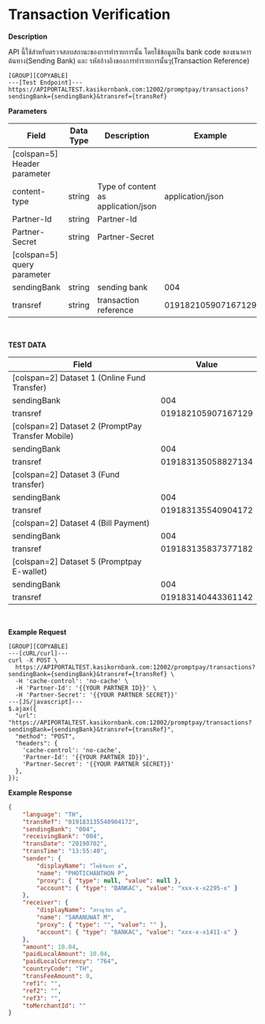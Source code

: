 # Transaction Verification

**Description**

API นี้ใช้สำหรับตรวจสอบสถานะของการทำรายการนั้น โดยใช้ข้อมูลเป็น bank code ของธนาคารต้นทาง(Sending Bank) และ รหัสอ้างอิงของการทำรายการนั้นๆ(Transaction Reference)

```
[GROUP][COPYABLE]
---[Test Endpoint]---
https://APIPORTALTEST.kasikornbank.com:12002/promptpay/transactions?sendingBank={sendingBank}&transref={transRef}
```

**Parameters**

| Field                        | Data Type | Description                         | Example            | Mandatory |
| ---------------------------- | --------- | ----------------------------------- | ------------------ | :-------: |
| [colspan=5] Header parameter |
| content-type                 | string    | Type of content as application/json | application/json   |     Y     |
| Partner-Id                   | string    | Partner-Id                          |                    |     Y     |
| Partner-Secret               | string    | Partner-Secret                      |                    |     Y     |
| [colspan=5] query parameter  |
| sendingBank                  | string    | sending bank                        | 004                |     Y     |
| transref                     | string    | transaction reference               | 019182105907167129 |     Y     |

<br />

**TEST DATA**

| Field                                             | Value              |
| ------------------------------------------------- | ------------------ |
| [colspan=2] Dataset 1 (Online Fund Transfer)      |
| sendingBank                                       | 004                |
| transref                                          | 019182105907167129 |
| [colspan=2] Dataset 2 (PromptPay Transfer Mobile) |
| sendingBank                                       | 004                |
| transref                                          | 019183135058827134 |
| [colspan=2] Dataset 3 (Fund transfer)             |
| sendingBank                                       | 004                |
| transref                                          | 019183135540904172 |
| [colspan=2] Dataset 4 (Bill Payment)              |
| sendingBank                                       | 004                |
| transref                                          | 019183135837377182 |
| [colspan=2] Dataset 5 (Promptpay E-wallet)        |
| sendingBank                                       | 004                |
| transref                                          | 019183140443361142 |

<br />

**Example Request**

```
[GROUP][COPYABLE]
---[cURL/curl]---
curl -X POST \
  https://APIPORTALTEST.kasikornbank.com:12002/promptpay/transactions?sendingBank={sendingBank}&transref={transRef} \
  -H 'cache-control': 'no-cache' \
  -H 'Partner-Id': '{{YOUR PARTNER ID}}' \
  -H 'Partner-Secret': '{{YOUR PARTNER SECRET}}'
---[JS/javascript]---
$.ajax({
  "url": "https://APIPORTALTEST.kasikornbank.com:12002/promptpay/transactions?sendingBank={sendingBank}&transref={transRef}",
  "method": "POST",
  "headers": {
    'cache-control': 'no-cache',
    'Partner-Id': '{{YOUR PARTNER ID}}',
    'Partner-Secret': '{{YOUR PARTNER SECRET}}'
  },
});
```

**Example Response**

```json
{
    "language": "TH",
    "transRef": "019183135540904172",
    "sendingBank": "004",
    "receivingBank": "004",
    "transDate": "20190702",
    "transTime": "13:55:40",
    "sender": {
        "displayName": "โพธิจันทร ธ",
        "name": "PHOTICHANTHON P",
        "proxy": { "type": null, "value": null },
        "account": { "type": "BANKAC", "value": "xxx-x-x2295-x" }
    },
    "receiver": {
        "displayName": "สรานุวัตร ม",
        "name": "SARANUWAT M",
        "proxy": { "type": "", "value": "" },
        "account": { "type": "BANKAC", "value": "xxx-x-x1411-x" }
    },
    "amount": 10.04,
    "paidLocalAmount": 10.04,
    "paidLocalCurrency": "764",
    "countryCode": "TH",
    "transFeeAmount": 0,
    "ref1": "",
    "ref2": "",
    "ref3": "",
    "toMerchantId": ""
}
```
